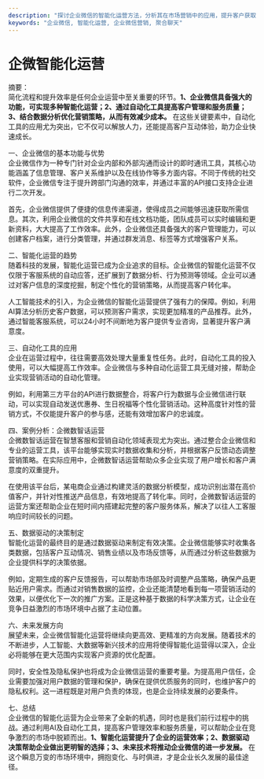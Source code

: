 ```yaml
---
description: "探讨企业微信的智能化运营方法，分析其在市场营销中的应用，提升客户获取效率。"
keywords: "企业微信, 智能化运营, 企业微信营销, 聚合聊天"
---
```

# 企微智能化运营

摘要：  
简化流程和提升效率是任何企业运营中至关重要的环节。**1、企业微信具备强大的功能，可实现多种智能化运营；2、通过自动化工具提高客户管理和服务质量；3、结合数据分析优化营销策略，从而有效减少成本。** 在这些关键要素中，自动化工具的应用尤为突出，它不仅可以解放人力，还能提高客户互动体验，助力企业快速成长。

一、企业微信的基本功能与优势  
企业微信作为一种专门针对企业内部和外部沟通而设计的即时通讯工具，其核心功能涵盖了信息管理、客户关系维护以及在线协作等多方面内容。不同于传统的社交软件，企业微信专注于提升跨部门沟通的效率，并通过丰富的API接口支持企业进行二次开发。

首先，企业微信提供了便捷的信息传递渠道，使得成员之间能够迅速获取所需信息。其次，利用企业微信的文件共享和在线文档功能，团队成员可以实时编辑和更新资料，大大提高了工作效率。此外，企业微信还具备强大的客户管理能力，可以创建客户档案，进行分类管理，并通过群发消息、标签等方式增强客户关系。

二、智能化运营的趋势  
随着科技的发展，智能化运营已成为企业追求的目标。企业微信的智能化运营不仅仅限于客服系统的自动应答，还扩展到了数据分析、行为预测等领域。企业可以通过对客户信息的深度挖掘，制定个性化的营销策略，从而提高客户转化率。

人工智能技术的引入，为企业微信的智能化运营提供了强有力的保障。例如，利用AI算法分析历史客户数据，可以预测客户需求，实现更加精准的产品推荐。此外，通过智能客服系统，可以24小时不间断地为客户提供专业咨询，显著提升客户满意度。

三、自动化工具的应用  
企业在运营过程中，往往需要高效处理大量重复性任务。此时，自动化工具的投入使用，可以大幅提高工作效率。企业微信与多种自动化运营工具无缝对接，帮助企业实现营销活动的自动化管理。

例如，利用第三方平台的API进行数据整合，将客户行为数据与企业微信进行联动，可以实现自动发送优惠券、生日祝福等个性化营销活动。这种高度针对性的营销方式，不仅能提升客户的参与感，还能有效增加客户的忠诚度。

四、案例分析：企微数智话运营  
企微数智话运营在智慧客服和营销自动化领域表现尤为突出。通过整合企业微信和专业的运营工具，该平台能够实现实时数据收集和分析，并根据客户反馈动态调整营销策略。在实际应用中，企微数智话运营帮助众多企业实现了用户增长和客户满意度的双重提升。

在使用该平台后，某电商企业通过构建灵活的数据分析模型，成功识别出潜在高价值客户，并针对性推送产品信息，有效地提高了转化率。同时，企微数智话运营的运营方案还帮助企业在短时间内搭建起完整的客户服务体系，解决了以往人工客服响应时间较长的问题。

五、数据驱动的决策制定  
智能化运营的最终目的是通过数据驱动来制定有效决策。企业微信能够实时收集各类数据，包括客户互动情况、销售业绩以及市场反馈等，从而通过分析这些数据为企业提供科学的决策依据。

例如，定期生成的客户反馈报告，可以帮助市场部及时调整产品策略，确保产品更贴近用户需求。而通过对销售数据的监控，企业还能清楚地看到每一项营销活动的效果，以便优化下一次的推广方案。正是这种基于数据的科学决策方式，让企业在竞争日益激烈的市场环境中占据了主动位置。

六、未来发展方向  
展望未来，企业微信智能化运营将继续向更高效、更精准的方向发展。随着技术的不断进步，人工智能、大数据等新兴技术的应用将使得智能化运营得以深入，企业必将能够在更大范围内实现客户资源的优化配置。

同时，安全性及隐私保护也将成为企业微信运营的重要考量。为提高用户信任，企业需要加强对用户数据的管理和保护，确保在提供优质服务的同时，也维护客户的隐私权利。这一进程既是对用户负责的体现，也是企业持续发展的必要条件。

七、总结  
企业微信的智能化运营为企业带来了全新的机遇，同时也是我们前行过程中的挑战。通过利用AI及自动化工具，提高客户管理效率和服务质量，可以帮助企业在竞争激烈的市场中脱颖而出。**1、智能化运营提升了企业的运营效率；2、数据驱动决策帮助企业做出更明智的选择；3、未来技术将推动企业微信的进一步发展。** 在这个瞬息万变的市场环境中，拥抱变化、与时俱进，才是企业长久发展的最佳途径。
